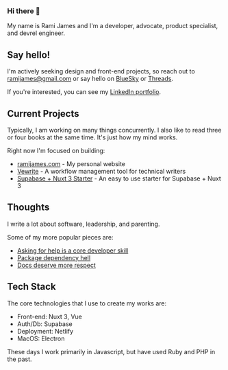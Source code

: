 ### Hi there 👋

My name is Rami James and I'm a developer, advocate, product specialist, and devrel engineer.

## Say hello!

I'm actively seeking design and front-end projects, so reach out to [ramijames@gmail.com](mailto:ramijames@gmail.com) or say hello on [BlueSky](https://bsky.app/profile/ramijames.bsky.social) or [Threads](https://www.threads.net/@itsramijames).

If you're interested, you can see my [LinkedIn portfolio](https://www.linkedin.com/in/rami-james/).

## Current Projects

Typically, I am working on many things concurrently. I also like to read three or four books at the same time. It's just how my mind works.

Right now I'm focused on building:

- [ramijames.com](https://www.ramijames.com/) - My personal website
- [Vewrite](https://github.com/ramijames/vewrite) - A workflow management tool for technical writers
- [Supabase + Nuxt 3 Starter](https://github.com/ramijames/supabase-nuxt3-starter) - An easy to use starter for Supabase + Nuxt 3

## Thoughts

I write a lot about software, leadership, and parenting.

Some of my more popular pieces are:

- [Asking for help is a core developer skill](https://www.ramijames.com/thoughts/asking-for-help-is-a-core-skill)
- [Package dependency hell](https://www.ramijames.com/thoughts/package-dependency-hell)
- [Docs deserve more respect](https://www.ramijames.com/thoughts/docs-deserve-more-respect)

## Tech Stack
The core technologies that I use to create my works are:

- Front-end: Nuxt 3, Vue
- Auth/Db: Supabase
- Deployment: Netlify
- MacOS: Electron

These days I work primarily in Javascript, but have used Ruby and PHP in the past.
